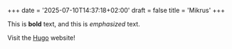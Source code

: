 +++
date = '2025-07-10T14:37:18+02:00'
draft = false
title = 'Mikrus'
+++

This is **bold** text, and this is *emphasized* text.

Visit the [Hugo](https://gohugo.io) website!
